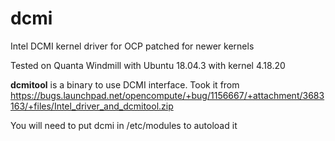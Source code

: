 # dcmi
Intel DCMI kernel driver for OCP patched for newer kernels

Tested on Quanta Windmill with Ubuntu 18.04.3 with kernel 4.18.20

**dcmitool** is a binary to use DCMI interface. Took it from  https://bugs.launchpad.net/opencompute/+bug/1156667/+attachment/3683163/+files/Intel_driver_and_dcmitool.zip

You will need to put dcmi in /etc/modules to autoload it

